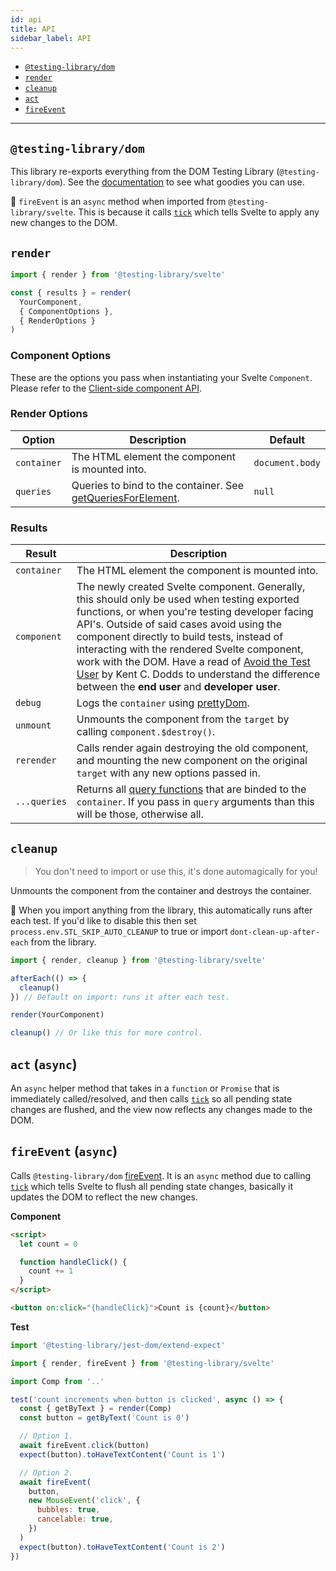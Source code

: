 ```yaml
---
id: api
title: API
sidebar_label: API
---
```


- [`@testing-library/dom`](#testing-library-dom)
- [`render`](#render)
- [`cleanup`](#cleanup)
- [`act`](#act-async)
- [`fireEvent`](#fireevent-async)

---

## `@testing-library/dom`

This library re-exports everything from the DOM Testing Library
(`@testing-library/dom`). See the
[documentation](../dom-testing-library/api-queries.md) to see what goodies you
can use.

📝 `fireEvent` is an `async` method when imported from
`@testing-library/svelte`. This is because it calls [`tick`][svelte-tick] which
tells Svelte to apply any new changes to the DOM.

## `render`

```jsx
import { render } from '@testing-library/svelte'

const { results } = render(
  YourComponent,
  { ComponentOptions },
  { RenderOptions }
)
```

### Component Options

These are the options you pass when instantiating your Svelte `Component`.
Please refer to the
[Client-side component API](https://svelte.dev/docs#Client-side_component_API).

### Render Options

| Option      | Description                                                                                                                            | Default         |
| ----------- | -------------------------------------------------------------------------------------------------------------------------------------- | --------------- |
| `container` | The HTML element the component is mounted into.                                                                                        | `document.body` |
| `queries`   | Queries to bind to the container. See [getQueriesForElement](../dom-testing-library/api-helpers#within-and-getqueriesforelement-apis). | `null`          |

### Results

| Result       | Description                                                                                                                                                                                                                                                                                                                                                                                                                                                                                         |
| ------------ | --------------------------------------------------------------------------------------------------------------------------------------------------------------------------------------------------------------------------------------------------------------------------------------------------------------------------------------------------------------------------------------------------------------------------------------------------------------------------------------------------- |
| `container`  | The HTML element the component is mounted into.                                                                                                                                                                                                                                                                                                                                                                                                                                                     |
| `component`  | The newly created Svelte component. Generally, this should only be used when testing exported functions, or when you're testing developer facing API's. Outside of said cases avoid using the component directly to build tests, instead of interacting with the rendered Svelte component, work with the DOM. Have a read of [Avoid the Test User](https://kentcdodds.com/blog/avoid-the-test-user) by Kent C. Dodds to understand the difference between the **end user** and **developer user**. |
| `debug`      | Logs the `container` using [prettyDom](https://testing-library.com/docs/dom-testing-library/api-helpers#prettydom).                                                                                                                                                                                                                                                                                                                                                                                 |
| `unmount`    | Unmounts the component from the `target` by calling `component.$destroy()`.                                                                                                                                                                                                                                                                                                                                                                                                                         |
| `rerender`   | Calls render again destroying the old component, and mounting the new component on the original `target` with any new options passed in.                                                                                                                                                                                                                                                                                                                                                            |
| `...queries` | Returns all [query functions](https://testing-library.com/docs/dom-testing-library/api-queries) that are binded to the `container`. If you pass in `query` arguments than this will be those, otherwise all.                                                                                                                                                                                                                                                                                        |

## `cleanup`

> You don't need to import or use this, it's done automagically for you!

Unmounts the component from the container and destroys the container.

📝 When you import anything from the library, this automatically runs after each
test. If you'd like to disable this then set `process.env.STL_SKIP_AUTO_CLEANUP`
to true or import `dont-clean-up-after-each` from the library.

```jsx
import { render, cleanup } from '@testing-library/svelte'

afterEach(() => {
  cleanup()
}) // Default on import: runs it after each test.

render(YourComponent)

cleanup() // Or like this for more control.
```

## `act` (`async`)

An `async` helper method that takes in a `function` or `Promise` that is
immediately called/resolved, and then calls [`tick`][svelte-tick] so all pending
state changes are flushed, and the view now reflects any changes made to the
DOM.

## `fireEvent` (`async`)

Calls `@testing-library/dom` [fireEvent](../dom-testing-library/api-events). It
is an `async` method due to calling [`tick`][svelte-tick] which tells Svelte to
flush all pending state changes, basically it updates the DOM to reflect the new
changes.

**Component**

```html
<script>
  let count = 0

  function handleClick() {
    count += 1
  }
</script>

<button on:click="{handleClick}">Count is {count}</button>
```

**Test**

```js
import '@testing-library/jest-dom/extend-expect'

import { render, fireEvent } from '@testing-library/svelte'

import Comp from '..'

test('count increments when button is clicked', async () => {
  const { getByText } = render(Comp)
  const button = getByText('Count is 0')

  // Option 1.
  await fireEvent.click(button)
  expect(button).toHaveTextContent('Count is 1')

  // Option 2.
  await fireEvent(
    button,
    new MouseEvent('click', {
      bubbles: true,
      cancelable: true,
    })
  )
  expect(button).toHaveTextContent('Count is 2')
})
```

[svelte-tick]: https://svelte.dev/docs#tick
